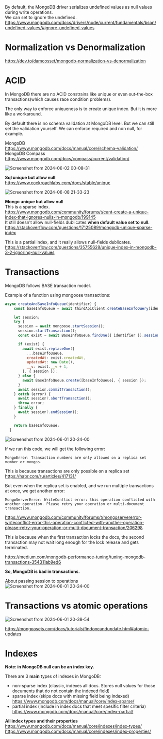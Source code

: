 By default, the MongoDB driver serializes undefined values as null values during write operations.\
We can set to ignore the undefined.\
https://www.mongodb.com/docs/drivers/node/current/fundamentals/bson/undefined-values/#ignore-undefined-values

# Normalization vs Denormalization

https://dev.to/damcosset/mongodb-normalization-vs-denormalization

# ACID

In MongoDB there are no ACID constrains like unique or even out-the-box transactions(which causes race condition problems).

The only way to enforce uniqueness is to create unique index. But it is more like a workaround.

By default there is no schema validation at MongoDB level.
But we can still set the validation yourself. We can enforce required and non null, for example.

MongoDB\
https://www.mongodb.com/docs/manual/core/schema-validation/ \
MongoDB Compass\
https://www.mongodb.com/docs/compass/current/validation/

![Screenshot from 2024-06-02 00-08-31](https://github.com/VIK2395/Databases/assets/50545334/7a70d3be-2ce5-4eac-a760-993e73825834)

__Sql unique but allow null__\
https://www.cockroachlabs.com/docs/stable/unique

![Screenshot from 2024-06-08 21-33-23](https://github.com/VIK2395/Databases/assets/50545334/3ba9e089-ee2b-4ad9-ae3c-f30af76b62ff)

__Mongo unique but allow null__\
This is a sparse index.\
https://www.mongodb.com/community/forums/t/cant-create-a-unique-index-that-ignores-nulls-in-mongodb/199145 \
It still doesn't allow null-fields dublicates __when default value set to null__.\
https://stackoverflow.com/questions/17125089/mongodb-unique-sparse-index

This is a partial index, and it really allows null-fields dublicates.\
https://stackoverflow.com/questions/35755628/unique-index-in-mongodb-3-2-ignoring-null-values

# Transactions

MongoDB follows BASE transaction model.

Example of a function using mongoose transactions:
```javascript
async createAndSaveInfoQueue(identifier) {
    const baseInfoQueue = await thirdApiClient.createBaseInfoQuery(identifier);

    let session;
    try {
      session = await mongoose.startSession();
      session.startTransaction();
      const exist = await BaseInfoQueue.findOne({ identifier }).session(session);

      if (exist) {
        await exist.replaceOne({
          ...baseInfoQueue,
          createdAt: exist.createdAt,
          updatedAt: new Date(),
          __v: exist.__v + 1,
        }, { session });
      } else {
        await BaseInfoQueue.create([baseInfoQueue], { session });
      }
      await session.commitTransaction();
    } catch (error) {
      await session?.abortTransaction();
      throw error;
    } finally {
      await session?.endSession();
    }

    return baseInfoQueue;
  }
```

![Screenshot from 2024-06-01 20-24-00](https://github.com/VIK2395/Databases/assets/50545334/28e4ff71-e9ab-45b2-b2ae-9c3a4bb815cd)

If we run this code, we will get the following error:

```MongoError: Transaction numbers are only allowed on a replica set member or mongos.```

This is because transactions are only possible on a replica set https://habr.com/ru/articles/417131/

But even when the replica set is enabled, and we run multiple transactions at once, we get another error:

```MongoServerError: WriteConflict error: this operation conflicted with another operation. Please retry your operation or multi-document transaction.```

https://www.mongodb.com/community/forums/t/mongoservererror-writeconflict-error-this-operation-conflicted-with-another-operation-please-retry-your-operation-or-multi-document-transaction/206298

This is because when the first transaction locks the docs, the second transaction may not wait long enough for the lock release and gets terminated.

https://medium.com/mongodb-performance-tuning/tuning-mongodb-transactions-354311ab9ed6

__So, MongoDB is bad in transactions.__

About passing session to operations\
![Screenshot from 2024-06-01 20-24-00](https://github.com/VIK2395/Databases/assets/50545334/28e4ff71-e9ab-45b2-b2ae-9c3a4bb815cd)

# Transactions vs atomic operations

![Screenshot from 2024-06-01 20-38-54](https://github.com/VIK2395/Databases/assets/50545334/8dbf8e23-23cd-4fbc-a4cc-822c40829db4)

https://mongoosejs.com/docs/tutorials/findoneandupdate.html#atomic-updates

# Indexes

__Note: in MongoDB null can be an index key.__

There are 3 __main__ types of indexes in MongoDB:
- non-sparse index (classic, indexes all docs. Stores null values for those documents that do not contain the indexed field)
- sparse index (skips docs with missing field being indexed) https://www.mongodb.com/docs/manual/core/index-sparse/
- partial index (include in index docs that meet spesific filter criteria) https://www.mongodb.com/docs/manual/core/index-partial/

__All index types and their properties__\
https://www.mongodb.com/docs/manual/core/indexes/index-types/ \
https://www.mongodb.com/docs/manual/core/indexes/index-properties/

